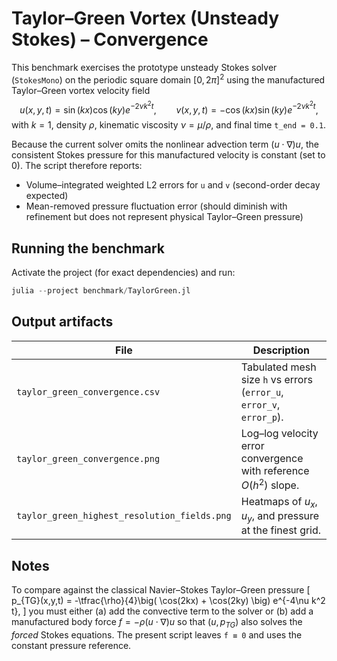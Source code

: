# Taylor–Green Vortex (Unsteady Stokes) – Convergence

This benchmark exercises the prototype unsteady Stokes solver (`StokesMono`) on the periodic square domain $[0,2\pi]^2$ using the manufactured Taylor–Green vortex velocity field
$$
 u(x,y,t) =  \sin(kx)\cos(ky) e^{-2 \nu k^2 t}, \qquad
 v(x,y,t) = -\cos(kx)\sin(ky) e^{-2 \nu k^2 t},
$$
with $k=1$, density $\rho$, kinematic viscosity $\nu=\mu/\rho$, and final time `t_end = 0.1`.

Because the current solver omits the nonlinear advection term $(u\cdot\nabla)u$, the consistent Stokes pressure for this manufactured velocity is constant (set to 0). The script therefore reports:

- Volume–integrated weighted L2 errors for `u` and `v` (second-order decay expected)
- Mean-removed pressure fluctuation error (should diminish with refinement but does not represent physical Taylor–Green pressure)

## Running the benchmark

Activate the project (for exact dependencies) and run:

```julia
julia --project benchmark/TaylorGreen.jl
```

## Output artifacts

| File | Description |
| ---- | ----------- |
| `taylor_green_convergence.csv` | Tabulated mesh size `h` vs errors (`error_u`, `error_v`, `error_p`). |
| `taylor_green_convergence.png` | Log–log velocity error convergence with reference $O(h^2)$ slope. |
| `taylor_green_highest_resolution_fields.png` | Heatmaps of $u_x$, $u_y$, and pressure at the finest grid. |


## Notes

To compare against the classical Navier–Stokes Taylor–Green pressure
\[ p_{TG}(x,y,t) = -\tfrac{\rho}{4}\big( \cos(2kx) + \cos(2ky) \big) e^{-4\nu k^2 t}, \]
you must either (a) add the convective term to the solver or (b) add a manufactured body force $f = -\rho (u\cdot\nabla)u$ so that $(u, p_{TG})$ also solves the *forced* Stokes equations. The present script leaves `f ≡ 0` and uses the constant pressure reference.

